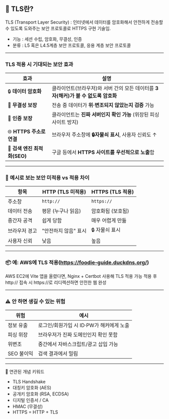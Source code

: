 ## 🔐 TLS란?
TLS (Transport Layer Security)
: 인터넷에서 데이터를 암호화해서 안전하게 전송할 수 있도록 도와주는 보안 프로토콜로 HTTPS 구현 기술임.
* 기능 : 세션 수립, 암호화, 무결성, 인증
* 분류 : L5 혹은 L4.5계층 보안 프로토콜, 응용 계층 보안 프로토콜

---
### TLS 적용 시 기대되는 보안 효과

| 효과                    | 설명                                                 |
| --------------------- | -------------------------------------------------- |
| 🔒 **데이터 암호화**        | 클라이언트(브라우저)와 서버 간의 모든 데이터를 **3자(해커)가 볼 수 없도록 암호화** |
| 🧾 **무결성 보장**         | 전송 중 데이터가 **위·변조되지 않았는지 검증** 가능                    |
| 🔐 **인증 보장**          | 클라이언트는 **진짜 서버인지 확인 가능** (위장된 피싱 사이트 방지)           |
| 🌐 **HTTPS 주소로 연결**   | 브라우저 주소창에 **🔒자물쇠 표시**, 사용자 신뢰도 ↑                  |
| 🧠 **검색 엔진 최적화(SEO)** | 구글 등에서 **HTTPS 사이트를 우선적으로 노출**함                    |

---
### 📌 예시로 보는 보안 미적용 vs 적용 차이
| 항목      | HTTP (TLS 미적용) | HTTPS (TLS 적용) |
| ------- | -------------- | -------------- |
| 주소창     | `http://`      | `https://`     |
| 데이터 전송  | 평문 (누구나 읽음)    | 암호화됨 (보호됨)     |
| 중간자 공격  | 쉽게 당함          | 매우 어렵게 만듦      |
| 브라우저 경고 | "안전하지 않음" 표시   | 🔒 자물쇠 표시      |
| 사용자 신뢰  | 낮음             | 높음             |

---
### 📦 예: AWS에 TLS 적용(https://foodie-guide.duckdns.org/)
AWS EC2에 Vite 앱을 올렸다면, Nginx + Certbot 사용해 TLS 적용 가능
적용 후 http:// 접속 시 https://로 리디렉션하면 안전한 웹 완성

---
### ⚠️ 안 하면 생길 수 있는 위험
| 위험      | 예시                        |
| ------- | ------------------------- |
| 정보 유출   | 로그인/회원가입 시 ID·PW가 해커에게 노출 |
| 피싱 위장   | 브라우저가 진짜 도메인인지 확인 못함      |
| 위변조     | 중간에서 자바스크립트/광고 삽입 가능      |
| SEO 불이익 | 검색 결과에서 밀림                |

---
🔎 연관된 개념 키워드
* TLS Handshake
* 대칭키 암호화 (AES)
* 공개키 암호화 (RSA, ECDSA)
* 디지털 인증서 / CA
* HMAC (무결성)
* HTTPS = HTTP + TLS
